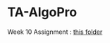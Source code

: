 # TA-AlgoPro

Week 10 Assignment : [this folder](https://github.com/ellisraputri/TA-AlgoPro/tree/main/week%2010)
